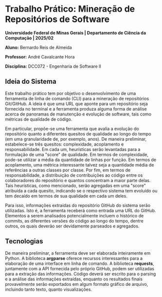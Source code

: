 # **Trabalho Prático:** Mineração de Repositórios de Software

**Universidade Federal de Minas Gerais | Departamento de Ciência da Computação | 2025/02**

**Aluno:** Bernardo Reis de Almeida

**Professor:** André Cavalcante Hora

**Disciplina:** DCC072 - Engenharia de Software II

## Ideia do Sistema

Este trabalho prático tem por objetivo o desenvolvimento de uma ferramenta de linha de comando (CLI) para a mineração de repositórios Git/GitHub. A ideia é que uma URL que aponte para um repositório seja fornecida no terminal e a ferramenta produza alguma forma de análise acerca de panoramas de manutenção e evolução de software, tais como métricas de qualidade de código.

Em particular, propõe-se uma ferramenta que avalia a evolução do repositório quanto a diferentes quesitos de qualidade ao longo do tempo (em uma granularidade de, por exemplo, anos). De maneira preliminar, estabelece-se três quesitos: complexidade, acoplamento e responsabilidade. Em cada um, heurísticas serão levantadas para a formulação de uma "score" de qualidade. Em termos de complexidade, pode-se utilizar a média da quantidade de linhas por função. Em termos de acoplamento, uma métrica interessante talvez seja a quantidade média de referências a outras classes por classe. Por fim, em termos de responsabilidade, a distribuição de contribuições ao código entre os colaboradores do repositório e quantos concentram a maior parte delas. Tais heurísticas, como mencionado, serão agregadas em uma "score" atribuída a cada quesito, indicando se o respectivo sistema tem evoluído ou tem decaído em termos de sua qualidade em cada um deles.

Para isso, informações extraídas do repositório GitHub do sistema serão utilizadas. Isto é, a ferramenta receberá como entrada uma URL do GitHub. Elementos a serem analisados potencialmente incluem o histórico de commits, as diferentes versões do código ao longo do tempo, dentre outros, os quais deverão ser devidamente parseados e agregados.

## Tecnologias

De maneira preliminar, a ferramenta deve ser elaborada inteiramente em Python. A biblioteca **argparse** oferece recursos interessantes para a elaboração de uma interface em linha de comando. A biblioteca **requests**, juntamente com a API fornecida pelo próprio GitHub, podem ser utilizadas para a extração das informações. Código deverá ser escrito para o parsing e a análise das informações extraídas, enquanto os resultados finais provavelmente serão exportados em algum formato gráfico de arquivo, incluindo tanto texto, quanto visualizações.
